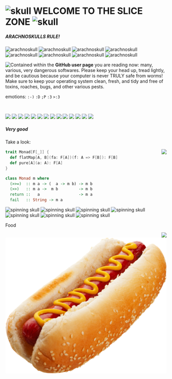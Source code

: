 # ![skull](https://web.archive.org/web/20091024082652/http://www.geocities.com/masta_pupa/skullflame.gif) WELCOME TO THE SLICE ZONE ![skull](https://web.archive.org/web/20091024082652/http://www.geocities.com/masta_pupa/skullflame.gif)

##### ARACHNOSKULLS RULE!

![arachnoskull](https://web.archive.org/web/20091027115623/http://www.geocities.com/draconisblkthn/arachnoskull.gif)
![arachnoskull](https://web.archive.org/web/20091027115623/http://www.geocities.com/draconisblkthn/arachnoskull.gif)
![arachnoskull](https://web.archive.org/web/20091027115623/http://www.geocities.com/draconisblkthn/arachnoskull.gif)
![arachnoskull](https://web.archive.org/web/20091027115623/http://www.geocities.com/draconisblkthn/arachnoskull.gif)
![arachnoskull](https://web.archive.org/web/20091027115623/http://www.geocities.com/draconisblkthn/arachnoskull.gif)
![arachnoskull](https://web.archive.org/web/20091027115623/http://www.geocities.com/draconisblkthn/arachnoskull.gif)
![arachnoskull](https://web.archive.org/web/20091027115623/http://www.geocities.com/draconisblkthn/arachnoskull.gif)
![arachnoskull](https://web.archive.org/web/20091027115623/http://www.geocities.com/draconisblkthn/arachnoskull.gif)

<img src="https://web.archive.org/web/20091027100503/http://geocities.com/tiamatica/spiderskull.gif" align="left">
Contained within the <b>GitHub user page</b> you are reading now: many, various,
very dangerous softwares. Please keep your head up, tread lightly, and be
cautious because your computer is never TRULY safe from worms! Make sure to
keep your operating system clean, fresh, and tidy and free of toxins, roaches,
bugs, and other various pests.

emotions: <code>:-)</code> <code>:D</code> <code>;P</code> <code>:3</code> <code>&gt;:3</code>

<br/>

![](https://anlucas.neocities.org/best_viewed_with_eyes.gif)
![](https://anlucas.neocities.org/anydamn.gif)
![](https://anlucas.neocities.org/amazing_free_stuff.gif)
![](https://anlucas.neocities.org/built_with_microsoft_notepad.gif)
![](https://anlucas.neocities.org/email-icon.gif)
![](https://anlucas.neocities.org/frames-suck.gif)
![](https://anlucas.neocities.org/javanow.gif)
![](https://anlucas.neocities.org/linuxnow.jpg)
![](https://anlucas.neocities.org/nvidia.gif)
![](https://anlucas.neocities.org/winrar.gif)
![](https://anlucas.neocities.org/power-button.gif)
![](https://anlucas.neocities.org/penguin.gif)
![](https://anlucas.neocities.org/macos.gif)
![](https://anlucas.neocities.org/homicide.gif)

##### Very good

Take a look:

<img src="https://web.archive.org/web/20091027004337/http://uk.geocities.com/kazlev2001/SkullXBones.gif" align="right">

```scala
trait Monad[F[_]] {
  def flatMap[A, B](fa: F[A])(f: A => F[B]): F[B]
  def pure[A](a: A): F[A]
}
```

```haskell
class Monad m where
  (>>=)  :: m a -> (  a -> m b) -> m b
  (>>)   :: m a ->  m b         -> m b
  return ::   a                 -> m a
  fail   :: String -> m a
```

![spinning skull](https://web.archive.org/web/20000928212507/http://www.geocities.com:80/SunsetStrip/Studio/3470/skull.gif)
![spinning skull](https://web.archive.org/web/20000928212507/http://www.geocities.com:80/SunsetStrip/Studio/3470/skull.gif)
![spinning skull](https://web.archive.org/web/20000928212507/http://www.geocities.com:80/SunsetStrip/Studio/3470/skull.gif)
![spinning skull](https://web.archive.org/web/20000928212507/http://www.geocities.com:80/SunsetStrip/Studio/3470/skull.gif)
![spinning skull](https://web.archive.org/web/20000928212507/http://www.geocities.com:80/SunsetStrip/Studio/3470/skull.gif)
![spinning skull](https://web.archive.org/web/20000928212507/http://www.geocities.com:80/SunsetStrip/Studio/3470/skull.gif)
![spinning skull](https://web.archive.org/web/20000928212507/http://www.geocities.com:80/SunsetStrip/Studio/3470/skull.gif)

Food

<img src="https://web.archive.org/web/20061029174803/http://www.geocities.com/proteusa/SkullSpider2.gif" align="right">

![hotdog](https://raw.githubusercontent.com/slice/slice/master/images/foods/hotdog.png)
